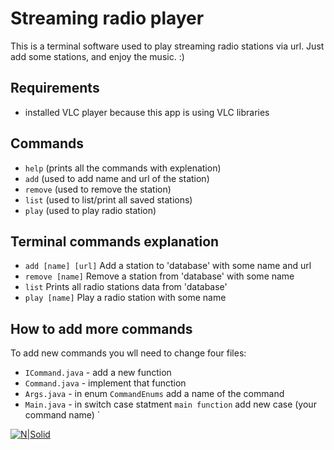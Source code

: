 # Streaming radio player

This is a terminal software used to play streaming radio stations via url. Just add some stations, and enjoy the music. :)

## Requirements
- installed VLC player because this app is using VLC libraries
    
## Commands
- ```help``` (prints all the commands with explenation)
- ```add``` (used to add name and url of the station)
- ```remove``` (used to remove the station)
- ```list``` (used to list/print all saved stations)
- ```play``` (used to play radio station)
    
## Terminal commands explanation      
- ```add [name] [url]```  Add a station to 'database' with some name and url
- ```remove [name]```  Remove a station from 'database' with some name
- ```list```  Prints all radio stations data from 'database'
- ```play [name]```  Play a radio station with some name

## How to add more commands
To add new commands you wll need to change four files:
- ```ICommand.java``` - add a new function
- ```Command.java``` - implement that function
- ```Args.java``` - in enum ```CommandEnums``` add a name of the command
- ```Main.java``` - in switch case statment ```main function``` add new case (your command name)
`

[![N|Solid](http://www.blogworld.com/wp-content/uploads/2009/04/linkedin-logo.jpg)](https://rs.linkedin.com/in/nemanjapetrovic1994)
